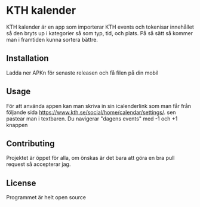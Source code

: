 # KTH kalender

KTH kalender är en app som importerar KTH events och tokenisar innehållet så den bryts up i kategorier så som typ, tid, och plats. På så sätt så kommer man i framtiden kunna sortera bättre.

## Installation

Ladda ner APKn för senaste releasen och få filen på din mobil

## Usage

För att använda appen kan man skriva in sin icalenderlink som man får från följande sida https://www.kth.se/social/home/calendar/settings/. sen pastear man i textbaren. Du navigerar "dagens events" med -1 och +1 knappen

## Contributing

Projektet är öppet för alla, om önskas är det bara att göra en bra pull request så accepterar jag.

## License

Programmet är helt open source
